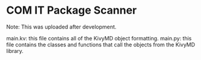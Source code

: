 # COM IT Package Scanner

Note: This was uploaded after development.

main.kv: this file contains all of the KivyMD object formatting.
main.py: this file contains the classes and functions that call the objects from the KivyMD library.
